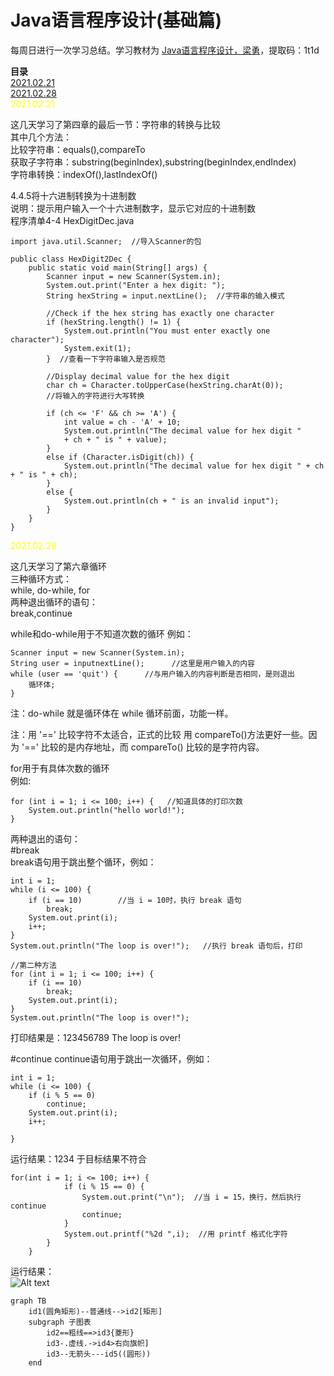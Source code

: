 # Java语言程序设计(基础篇)

每周日进行一次学习总结。学习教材为 [Java语言程序设计，梁勇](https://pan.baidu.com/s/1dZ9jrolw5ENwbz5matWbQQ)，提取码：1t1d
  
**目录**   
[2021.02.21](#jump_1)   
[2021.02.28](#jump_2)   
<span id="jump_1">
<font color=yellow>
2021.02.21 
</font>
  
这几天学习了第四章的最后一节：字符串的转换与比较  
其中几个方法：  
比较字符串：equals(),compareTo  
获取子字符串：substring(beginIndex),substring(beginIndex,endIndex)  
字符串转换：indexOf(),lastIndexOf()

4.4.5将十六进制转换为十进制数  
说明：提示用户输入一个十六进制数字，显示它对应的十进制数  
程序清单4-4 HexDigitDec.java
```
import java.util.Scanner;  //导入Scanner的包

public class HexDigit2Dec {
    public static void main(String[] args) {
        Scanner input = new Scanner(System.in);
        System.out.print("Enter a hex digit: ");
        String hexString = input.nextLine();  //字符串的输入模式
        
        //Check if the hex string has exactly one character
        if (hexString.length() != 1) {
            System.out.println("You must enter exactly one character");
            System.exit(1);
        }  //查看一下字符串输入是否规范

        //Display decimal value for the hex digit
        char ch = Character.toUpperCase(hexString.charAt(0));
        //将输入的字符进行大写转换
        
        if (ch <= 'F' && ch >= 'A') {
            int value = ch - 'A' + 10;
            System.out.println("The decimal value for hex digit "
            + ch + " is " + value);
        }
        else if (Character.isDigit(ch)) {
            System.out.println("The decimal value for hex digit " + ch + " is " + ch);
        }
        else {
            System.out.println(ch + " is an invalid input");
        }
    }
}
```

<span id = "jump_2">
<font color = yellow>
2021.02.28
</font>

这几天学习了第六章循环   
三种循环方式：  
while, do-while, for  
两种退出循环的语句：  
break,continue  
  
while和do-while用于不知道次数的循环
例如：
```
Scanner input = new Scanner(System.in);
String user = inputnextLine();      //这里是用户输入的内容
while (user == 'quit') {      //与用户输入的内容判断是否相同，是则退出
    循环体;
}               
```
注：do-while 就是循环体在 while 循环前面，功能一样。  

注：用 '==' 比较字符不太适合，正式的比较 用 compareTo()方法更好一些。因为 '==' 比较的是内存地址，而 compareTo() 比较的是字符内容。  

for用于有具体次数的循环  
例如:  
```
for (int i = 1; i <= 100; i++) {   //知道具体的打印次数
    System.out.println("hello world!");
}
```

两种退出的语句：    
#break  
break语句用于跳出整个循环，例如：
```
int i = 1;
while (i <= 100) {
    if (i == 10)        //当 i = 10时，执行 break 语句
        break;
    System.out.print(i);
    i++;
}
System.out.println("The loop is over!");   //执行 break 语句后，打印

//第二种方法
for (int i = 1; i <= 100; i++) {
    if (i == 10) 
        break;
    System.out.print(i);
}
System.out.println("The loop is over!");
```
打印结果是：123456789 The loop is over!
  
#continue
continue语句用于跳出一次循环，例如：  
```
int i = 1;
while (i <= 100) {
    if (i % 5 == 0)
        continue;
    System.out.print(i);
    i++;

}
```
运行结果：1234
于目标结果不符合

```
for(int i = 1; i <= 100; i++) {
            if (i % 15 == 0) {
                System.out.print("\n");  //当 i = 15，换行，然后执行 continue
                continue;
            }
            System.out.printf("%2d ",i);  //用 printf 格式化字符
        }
    }
```
运行结果：  
![Alt text](https://ss0.bdstatic.com/70cFvHSh_Q1YnxGkpoWK1HF6hhy/it/u=3490108693,2661506745&fm=26&gp=0.jpg)
```mermaid
graph TB
    id1(圆角矩形)--普通线-->id2[矩形]
    subgraph 子图表
        id2==粗线==>id3{菱形}
        id3-.虚线.->id4>右向旗帜]
        id3--无箭头---id5((圆形))
    end
```
